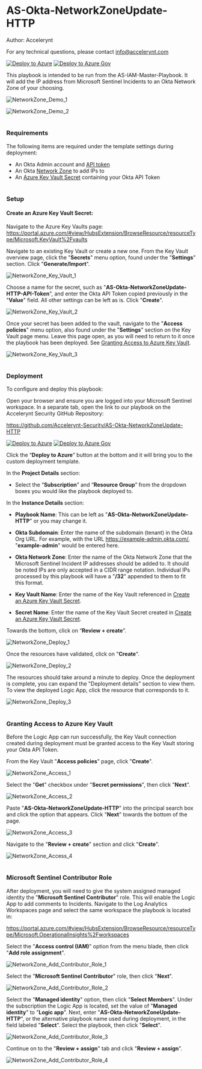 # AS-Okta-NetworkZoneUpdate-HTTP

Author: Accelerynt

For any technical questions, please contact info@accelerynt.com  

[![Deploy to Azure](https://aka.ms/deploytoazurebutton)](https://portal.azure.com/#create/Microsoft.Template/uri/https%3A%2F%2Fraw.githubusercontent.com%2FAzure%2FAzure-Sentinel%2Fmaster%2FPlaybooks%2FAS-IAM-Master-Playbook%2FAS-Okta-NetworkZoneUpdate-HTTP%2Fazuredeploy.json)
[![Deploy to Azure Gov](https://aka.ms/deploytoazuregovbutton)](https://portal.azure.us/#create/Microsoft.Template/uri/https%3A%2F%2Fraw.githubusercontent.com%2FAzure%2FAzure-Sentinel%2Fmaster%2FPlaybooks%2FAS-IAM-Master-Playbook%2FAS-Okta-NetworkZoneUpdate-HTTP%2Fazuredeploy.json)       

This playbook is intended to be run from the AS-IAM-Master-Playbook. It will add the IP address from Microsoft Sentinel Incidents to an Okta Network Zone of your choosing.

![NetworkZone_Demo_1](Images/NetworkZone_Demo_1.png)

![NetworkZone_Demo_2](Images/NetworkZone_Demo_2.png)


#
### Requirements

The following items are required under the template settings during deployment: 

* An Okta Admin account and [API token](https://developer.okta.com/docs/guides/create-an-api-token/main/)
* An Okta [Network Zone](https://help.okta.com/en-us/Content/Topics/Security/network/network-zones.htm) to add IPs to
* An [Azure Key Vault Secret](https://github.com/Azure/Azure-Sentinel/tree/master/Playbooks/AS-IAM-Master-Playbook/AS-Okta-NetworkZoneUpdate-HTTP#create-an-azure-key-vault-secret) containing your Okta API Token 


# 
### Setup


#### Create an Azure Key Vault Secret:

Navigate to the Azure Key Vaults page: https://portal.azure.com/#view/HubsExtension/BrowseResource/resourceType/Microsoft.KeyVault%2Fvaults

Navigate to an existing Key Vault or create a new one. From the Key Vault overview page, click the "**Secrets**" menu option, found under the "**Settings**" section. Click "**Generate/Import**".

![NetworkZone_Key_Vault_1](Images/NetworkZone_Key_Vault_1.png)

Choose a name for the secret, such as "**AS-Okta-NetworkZoneUpdate-HTTP-API-Token**", and enter the Okta API Token copied previously in the "**Value**" field. All other settings can be left as is. Click "**Create**". 

![NetworkZone_Key_Vault_2](Images/NetworkZone_Key_Vault_2.png)

Once your secret has been added to the vault, navigate to the "**Access policies**" menu option, also found under the "**Settings**" section on the Key Vault page menu. Leave this page open, as you will need to return to it once the playbook has been deployed. See [Granting Access to Azure Key Vault](https://github.com/Azure/Azure-Sentinel/tree/master/Playbooks/AS-IAM-Master-Playbook/AS-Okta-NetworkZoneUpdate-HTTP#granting-access-to-azure-key-vault).

![NetworkZone_Key_Vault_3](Images/NetworkZone_Key_Vault_3.png)


#
### Deployment                                                                                                         
                                                                                                        
To configure and deploy this playbook:
 
Open your browser and ensure you are logged into your Microsoft Sentinel workspace. In a separate tab, open the link to our playbook on the Accelerynt Security GitHub Repository:

https://github.com/Accelerynt-Security/AS-Okta-NetworkZoneUpdate-HTTP

[![Deploy to Azure](https://aka.ms/deploytoazurebutton)](https://portal.azure.com/#create/Microsoft.Template/uri/https%3A%2F%2Fraw.githubusercontent.com%2FAzure%2FAzure-Sentinel%2Fmaster%2FPlaybooks%2FAS-IAM-Master-Playbook%2FAS-Okta-NetworkZoneUpdate-HTTP%2Fazuredeploy.json)
[![Deploy to Azure Gov](https://aka.ms/deploytoazuregovbutton)](https://portal.azure.us/#create/Microsoft.Template/uri/https%3A%2F%2Fraw.githubusercontent.com%2FAzure%2FAzure-Sentinel%2Fmaster%2FPlaybooks%2FAS-IAM-Master-Playbook%2Fblob%2FAS-Okta-NetworkZoneUpdate-HTTP%2Fazuredeploy.json)                                             

Click the “**Deploy to Azure**” button at the bottom and it will bring you to the custom deployment template.

In the **Project Details** section:

* Select the “**Subscription**” and “**Resource Group**” from the dropdown boxes you would like the playbook deployed to.  

In the **Instance Details** section:   

* **Playbook Name**: This can be left as "**AS-Okta-NetworkZoneUpdate-HTTP**" or you may change it.  

* **Okta Subdomain**: Enter the name of the subdomain (tenant) in the Okta Org URL. For example, with the URL https://example-admin.okta.com/, "**example-admin**" would be entered here.

* **Okta Network Zone**: Enter the name of the Okta Network Zone that the Microsoft Sentinel Incident IP addresses should be added to. It should be noted IPs are only accepted in a CIDR range notation. Individual IPs processed by this playbook will have a "**/32**" appended to them to fit this format.

* **Key Vault Name**: Enter the name of the Key Vault referenced in [Create an Azure Key Vault Secret](https://github.com/Azure/Azure-Sentinel/tree/master/Playbooks/AS-IAM-Master-Playbook/AS-Okta-NetworkZoneUpdate-HTTP#create-an-azure-key-vault-secret).

* **Secret Name**: Enter the name of the Key Vault Secret created in [Create an Azure Key Vault Secret](https://github.com/Azure/Azure-Sentinel/tree/master/Playbooks/AS-IAM-Master-Playbook/AS-Okta-NetworkZoneUpdate-HTTP#create-an-azure-key-vault-secret).

Towards the bottom, click on “**Review + create**”. 

![NetworkZone_Deploy_1](Images/NetworkZone_Deploy_1.png)

Once the resources have validated, click on "**Create**".

![NetworkZone_Deploy_2](Images/NetworkZone_Deploy_2.png)

The resources should take around a minute to deploy. Once the deployment is complete, you can expand the "Deployment details" section to view them. To view the deployed Logic App, click the resource that corresponds to it.

![NetworkZone_Deploy_3](Images/NetworkZone_Deploy_3.png)

#
### Granting Access to Azure Key Vault

Before the Logic App can run successfully, the Key Vault connection created during deployment must be granted access to the Key Vault storing your Okta API Token.

From the Key Vault "**Access policies**" page, click "**Create**".

![NetworkZone_Access_1](Images/NetworkZone_Access_1.png)

Select the "**Get**" checkbox under "**Secret permissions**", then click "**Next**".

![NetworkZone_Access_2](Images/NetworkZone_Access_2.png)

Paste "**AS-Okta-NetworkZoneUpdate-HTTP**" into the principal search box and click the option that appears. Click "**Next**" towards the bottom of the page.

![NetworkZone_Access_3](Images/NetworkZone_Access_3.png)

Navigate to the "**Review + create**" section and click "**Create**".

![NetworkZone_Access_4](Images/NetworkZone_Access_4.png)


#
### Microsoft Sentinel Contributor Role

After deployment, you will need to give the system assigned managed identity the "**Microsoft Sentinel Contributor**" role. This will enable the Logic App to add comments to Incidents. Navigate to the Log Analytics Workspaces page and select the same workspace the playbook is located in:

https://portal.azure.com/#view/HubsExtension/BrowseResource/resourceType/Microsoft.OperationalInsights%2Fworkspaces

Select the "**Access control (IAM)**" option from the menu blade, then click "**Add role assignment**".

![NetworkZone_Add_Contributor_Role_1](Images/NetworkZone_Add_Contributor_Role_1.png)

Select the "**Microsoft Sentinel Contributor**" role, then click "**Next**".

![NetworkZone_Add_Contributor_Role_2](Images/NetworkZone_Add_Contributor_Role_2.png)

Select the "**Managed identity**" option, then click "**Select Members**". Under the subscription the Logic App is located, set the value of "**Managed identity**" to "**Logic app**". Next, enter "**AS-Okta-NetworkZoneUpdate-HTTP**", or the alternative playbook name used during deployment, in the field labeled "**Select**". Select the playbook, then click "**Select**".

![NetworkZone_Add_Contributor_Role_3](Images/NetworkZone_Add_Contributor_Role_3.png)

Continue on to the "**Review + assign**" tab and click "**Review + assign**".

![NetworkZone_Add_Contributor_Role_4](Images/NetworkZone_Add_Contributor_Role_4.png)
